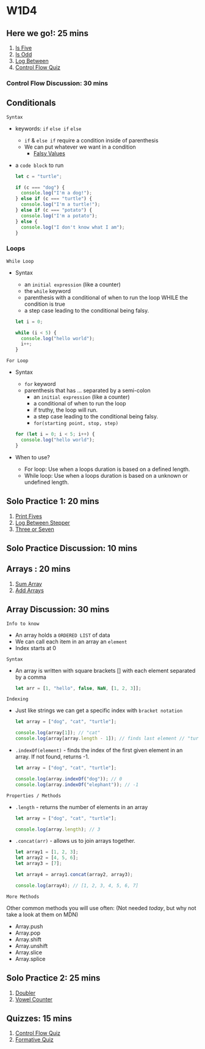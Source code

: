 # W1D4

## Here we go!: 25 mins

1. [Is Five]
2. [Is Odd]
3. [Log Between]
4. [Control Flow Quiz]

### Control Flow Discussion: 30 mins

## Conditionals

`Syntax`

- keywords: `if` `else if` `else`
  - `if` & `else if` require a condition inside of parenthesis
  - We can put whatever we want in a condition
    - [Falsy Values]
- a `code block` to run

  ```js
  let c = "turtle";

  if (c === "dog") {
    console.log("I'm a dog!");
  } else if (c === "turtle") {
    console.log("I'm a turtle!");
  } else if (c === "potato") {
    console.log("I'm a potato");
  } else {
    console.log("I don't know what I am");
  }
  ```

### Loops

`While Loop`

- Syntax

  - an `initial expression` (like a counter)
  - the `while` keyword
  - parenthesis with a conditional of when to run the loop WHILE the condition is true
  - a step case leading to the conditional being falsy.

  ```js
  let i = 0;

  while (i < 5) {
    console.log("hello world");
    i++;
  }
  ```

`For Loop`

- Syntax

  - `for` keyword
  - parenthesis that has ... separated by a semi-colon
    - an `initial expression` (like a counter)
    - a conditional of when to run the loop
    - if truthy, the loop will run.
    - a step case leading to the conditional being falsy.
    - `for(starting point, stop, step)`

  ```js
  for (let i = 0; i < 5; i++) {
    console.log("hello world");
  }
  ```

- When to use?

  - For loop: Use when a loops duration is based on a defined length.
  - While loop: Use when a loops duration is based on a unknown or undefined length.

## Solo Practice 1: 20 mins

1. [Print Fives]
2. [Log Between Stepper]
3. [Three or Seven]

## Solo Practice Discussion: 10 mins

## Arrays : 20 mins

1. [Sum Array]
2. [Add Arrays]

## Array Discussion: 30 mins

`Info to know`

- An array holds a `ORDERED LIST` of data
- We can call each item in an array an `element`
- Index starts at 0

`Syntax`

- An array is written with square brackets [] with each element separated by a comma

  ```js
  let arr = [1, "hello", false, NaN, [1, 2, 3]];
  ```

`Indexing`

- Just like strings we can get a specific index with `bracket notation`

  ```js
  let array = ["dog", "cat", "turtle"];

  console.log(array[1]); // "cat"
  console.log(array[array.length - 1]); // finds last element // "turtle"
  ```

- `.indexOf(element)` - finds the index of the first given element in an\
  array. If not found, returns -1.

  ```js
  let array = ["dog", "cat", "turtle"];

  console.log(array.indexOf("dog")); // 0
  console.log(array.indexOf("elephant")); // -1
  ```

`Properties / Methods`

- `.length` - returns the number of elements in an array

  ```js
  let array = ["dog", "cat", "turtle"];

  console.log(array.length); // 3
  ```

- `.concat(arr)` - allows us to join arrays together.

  ```js
  let array1 = [1, 2, 3];
  let array2 = [4, 5, 6];
  let array3 = [7];

  let array4 = array1.concat(array2, array3);

  console.log(array4); // [1, 2, 3, 4, 5, 6, 7]
  ```

`More Methods`

Other common methods you will use often: (Not needed _today_, but why not\
 take a look at them on MDN)

- Array.push
- Array.pop
- Array.shift
- Array.unshift
- Array.slice
- Array.splice

## Solo Practice 2: 25 mins

1. [Doubler]
2. [Vowel Counter]

## Quizzes: 15 mins

1. [Control Flow Quiz]
2. [Formative Quiz]

[control flow quiz]: https://open.appacademy.io/learn/js-py---pt-nov-2021-online/week-1---intro-to-javascript/control-flow-quiz
[is five]: https://open.appacademy.io/learn/s-py---pt-nov-2021-online/week-1---intro-to-javascript/is-five
[is odd]: https://open.appacademy.io/learn/s-py---pt-nov-2021-online/week-1---intro-to-javascript/is-odd
[log between]: https://open.appacademy.io/learn/s-py---pt-nov-2021-online/week-1---intro-to-javascript/log-between
[print fives]: https://open.appacademy.io/learn/s-py---pt-nov-2021-online/week-1---intro-to-javascript/print-fives
[log between stepper]: https://open.appacademy.io/learn/s-py---pt-nov-2021-online/week-1---intro-to-javascript/log-between-stepper
[three or seven]: https://open.appacademy.io/learn/s-py---pt-nov-2021-online/week-1---intro-to-javascript/three-or-seven
[sum array]: https://open.appacademy.io/learn/s-py---pt-nov-2021-online/week-1---intro-to-javascript/sum-array
[add arrays]: https://open.appacademy.io/learn/s-py---pt-nov-2021-online/week-1---intro-to-javascript/add-arrays
[doubler]: https://open.appacademy.io/learn/s-py---pt-nov-2021-online/week-1---intro-to-javascript/doubler
[vowel counter]: https://open.appacademy.io/learn/s-py---pt-nov-2021-online/week-1---intro-to-javascript/vowel-counter----
[control flow quiz]: https://open.appacademy.io/learn/s-py---pt-nov-2021-online/week-1---intro-to-javascript/control-flow-quiz
[formative quiz]: https://open.appacademy.io/learn/s-py---pt-nov-2021-online/week-1---intro-to-javascript/formative-quiz--repeat----thursday
[falsy values]: https://developer.mozilla.org/en-US/docs/Glossary/Falsy
